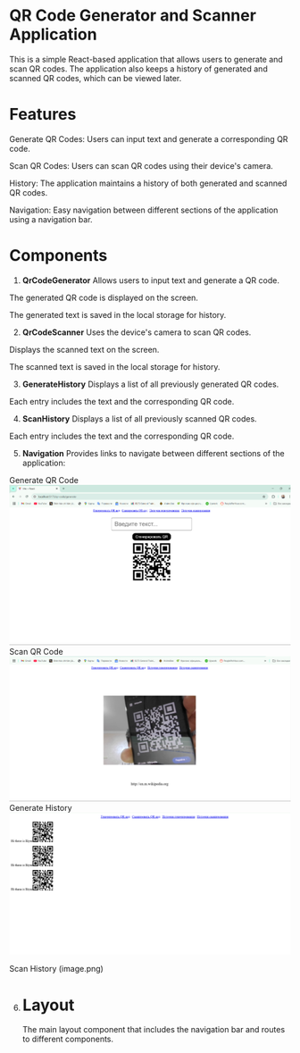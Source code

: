 # QR Code Generator and Scanner Application

This is a simple React-based application that allows users to generate and scan QR codes. The application also keeps a history of generated and scanned QR codes, which can be viewed later.

# Features

Generate QR Codes: Users can input text and generate a corresponding QR code.

Scan QR Codes: Users can scan QR codes using their device's camera.

History: The application maintains a history of both generated and scanned QR codes.

Navigation: Easy navigation between different sections of the application using a navigation bar.

# Components

1. **QrCodeGenerator**
   Allows users to input text and generate a QR code.

The generated QR code is displayed on the screen.

The generated text is saved in the local storage for history.

2. **QrCodeScanner**
   Uses the device's camera to scan QR codes.

Displays the scanned text on the screen.

The scanned text is saved in the local storage for history.

3. **GenerateHistory**
   Displays a list of all previously generated QR codes.

Each entry includes the text and the corresponding QR code.

4. **ScanHistory**
   Displays a list of all previously scanned QR codes.

Each entry includes the text and the corresponding QR code.

5. **Navigation**
   Provides links to navigate between different sections of the application:

Generate QR Code
![generate](image-3.png)
Scan QR Code
![Wiki](image-2.png)
Generate History
![history](image-1.png)

Scan History
(image.png)

6. # Layout
   The main layout component that includes the navigation bar and routes to different components.

